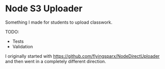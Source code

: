 Node S3 Uploader
===
Something I made for students to upload classwork.

TODO:
* Tests
* Validation

I originally started with https://github.com/flyingsparx/NodeDirectUploader and then went in a completely different direction. 

